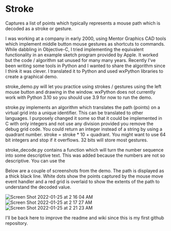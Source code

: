 # Stroke
Captures a list of points which typically represents a mouse path which is decoded as a stroke or gesture.

I was working at a company in early 2000, using Mentor Graphics CAD tools which implement middle button mouse gestures as shortcuts to commands. While dabbling in Objective-C, I tried implementing the equivalent functionality in an example sketch program provided by Apple. It worked but the code / algorithm sat unused for many many years. Recently I've been writing some tools in Python and I wanted to share the algorithm since I think it was clever. I translated it to Python and used wxPython libraries to create a graphical demo.

stroke_demo.py will let you practice using strokes / gestures using the left mouse button and drawing in the window. wxPython does not currently work with Python 3.10 so you should use 3.9 for now to run the demo.

stroke.py implements an algorithm which translates the path (points) on a virtual grid into a unique identifier. This can be translated to other languages. I purposely changed it some so that it could be implemented in C with only integers and not use any division provided you remove the debug grid code. You could return an integer instead of a string by using a quadrant number. stroke = stroke * 10 + quadrant. You might want to use 64 bit integers and stop if it overflows. 32 bits will store most gestures.

stroke_decode.py contains a function which will turn the number sequence into some descriptive text. This was added because the numbers are not so descriptive. You can use the 

Below are a couple of screenshots from the demo. The path is displayed as a thick black line. White dots show the points captured by the mouse move event handler and a red grid is overlaid to show the extents of the path to understand the decoded value.

![Screen Shot 2022-01-25 at 2 16 04 AM](https://user-images.githubusercontent.com/28468090/150929129-917a4c99-0d43-4eaa-8ae4-064a6dd67caf.png)
![Screen Shot 2022-01-25 at 2 17 27 AM](https://user-images.githubusercontent.com/28468090/150929351-cb665db1-bb82-480e-b16c-2560703f6c55.png)
![Screen Shot 2022-01-25 at 2 21 23 AM](https://user-images.githubusercontent.com/28468090/150929811-340861aa-9ef5-4151-b1c8-bf495bb3a1c9.png)

I'll be back here to improve the readme and wiki since this is my first github repository.
